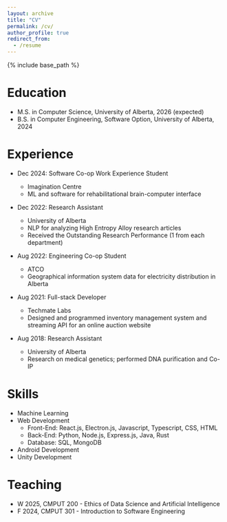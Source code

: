 ```yaml
---
layout: archive
title: "CV"
permalink: /cv/
author_profile: true
redirect_from:
  - /resume
---
```


{% include base_path %}

Education
======
* M.S. in Computer Science, University of Alberta, 2026 (expected)
* B.S. in Computer Engineering, Software Option, University of Alberta, 2024

Experience
======
* Dec 2024: Software Co-op Work Experience Student
  * Imagination Centre
  * ML and software for rehabilitational brain-computer interface

* Dec 2022: Research Assistant
  * University of Alberta
  * NLP for analyzing High Entropy Alloy research articles
  * Received the Outstanding Research Performance (1 from each department)

* Aug 2022: Engineering Co-op Student
  * ATCO
  * Geographical information system data for electricity distribution in Alberta

* Aug 2021: Full-stack Developer
  * Techmate Labs
  * Designed and programmed inventory management system and streaming API for an online auction website

* Aug 2018: Research Assistant
  * University of Alberta
  * Research on medical genetics; performed DNA purification and Co-IP
  
Skills
======
* Machine Learning
* Web Development
  * Front-End: React.js, Electron.js, Javascript, Typescript, CSS, HTML
  * Back-End: Python, Node.js, Express.js, Java, Rust
  * Database: SQL, MongoDB
* Android Development
* Unity Development

Teaching
======
* W 2025, CMPUT 200 - Ethics of Data Science and Artificial Intelligence
* F 2024, CMPUT 301 - Introduction to Software Engineering  
  
<!-- Service and leadership
======
* Currently signed in to 43 different slack teams -->
